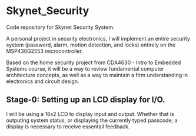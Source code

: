 # Skynet_Security
Code repository for Skynet Security System.

A personal project in security electronics, I will implement an entire security system (password, alarm, motion detection, and locks) entirely on the MSP430G2553 microcontroller.

Based on the home security project from CDA4630 - Intro to Embedded Systems course, it will be a way to review fundamental computer architecture concepts, as well as a way to maintain a firm understanding in electronics and circuit design. 


## Stage-0: Setting up an LCD display for I/O.
  
  I will be using a 16x2 LCD to display input and output. Whether that is outputing system status, or displaying the currently typed passcode; a display is necessary to receive essentail feedback. 
  
